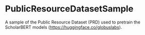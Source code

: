 # PublicResourceDatasetSample
A sample of the Public Resource Dataset (PRD) used to pretrain the ScholarBERT models (https://huggingface.co/globuslabs).
